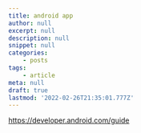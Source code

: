 ```yaml
---
title: android app
author: null
excerpt: null
description: null
snippet: null
categories:
    - posts
tags:
    - article
meta: null
draft: true
lastmod: '2022-02-26T21:35:01.777Z'
---
```


https://developer.android.com/guide